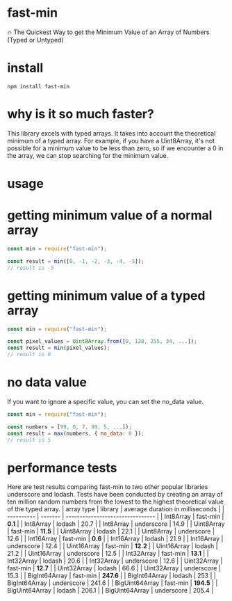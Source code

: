 # fast-min
:fire: The Quickest Way to get the Minimum Value of an Array of Numbers (Typed or Untyped)

# install
```
npm install fast-min
```

# why is it so much faster?
This library excels with typed arrays.  It takes into account the theoretical minimum of a typed array.
For example, if you have a  Uint8Array, it's not possible for a minimum value to be less than zero,
so if we encounter a 0 in the array, we can stop searching for the minimum value.

# usage
# getting minimum value of a normal array
```javascript
const min = require("fast-min");

const result = min([0, -1, -2, -3, -4, -5]);
// result is -5
```

# getting minimum value of a typed array
```javascript
const min = require("fast-min");

const pixel_values = Uint8Array.from([0, 128, 255, 34, ...]);
const result = min(pixel_values);
// result is 0
```

# no data value
If you want to ignore a specific value, you can set the no_data value.
```javascript
const min = require("fast-min");

const numbers = [99, 0, 7, 99, 5, ...]);
const result = max(numbers, { no_data: 0 });
// result is 5
```

# performance tests
Here are test results comparing fast-min to two other popular libraries underscore and lodash.
Tests have been conducted by creating an array of ten million random numbers from the lowest to the highest theoretical value of the typed array.
| array type | library | average duration in milliseconds |
| ---------- | ------- | -------------------------------- |
| Int8Array | fast-min | **0.1** | 
| Int8Array | lodash | 20.7 | 
| Int8Array | underscore | 14.9 | 
| Uint8Array | fast-min | **11.5** | 
| Uint8Array | lodash | 22.1 | 
| Uint8Array | underscore | 12.6 | 
| Int16Array | fast-min | **0.6** | 
| Int16Array | lodash | 21.9 | 
| Int16Array | underscore | 12.4 | 
| Uint16Array | fast-min | **12.2** | 
| Uint16Array | lodash | 21.2 | 
| Uint16Array | underscore | 12.5 | 
| Int32Array | fast-min | **13.1** | 
| Int32Array | lodash | 20.6 | 
| Int32Array | underscore | 12.6 | 
| Uint32Array | fast-min | **12.7** | 
| Uint32Array | lodash | 66.6 | 
| Uint32Array | underscore | 15.3 | 
| BigInt64Array | fast-min | **247.6** | 
| BigInt64Array | lodash | 253 | 
| BigInt64Array | underscore | 241.6 | 
| BigUint64Array | fast-min | **194.5** | 
| BigUint64Array | lodash | 206.1 | 
| BigUint64Array | underscore | 205.4 | 
